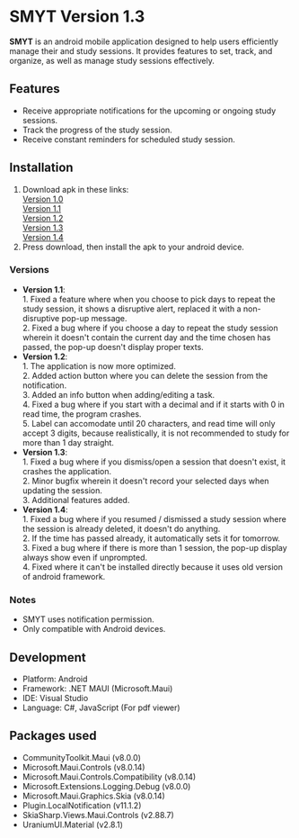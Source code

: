 # SMYT Version 1.3
**SMYT** is an android mobile application designed to help users efficiently manage their and study sessions. It provides features to set, track, and organize, as well as manage study sessions effectively.

## Features
* Receive appropriate notifications for the upcoming or ongoing study sessions.
* Track the progress of the study session.
* Receive constant reminders for scheduled study session.

## Installation
1. Download apk in these links:
   <br>[Version 1.0](https://www.mediafire.com/file/ejvdy7j04v6pvxz/SMYT_V1.apk/file)
   <br>[Version 1.1](https://www.mediafire.com/file/lzrdzm0b8w92mov/SMYTV1_1.apk/file)
   <br>[Version 1.2](https://www.mediafire.com/file/gh0lkk4bfp0dk7h/SMYTV1_2.apk/file)
   <br>[Version 1.3](https://www.mediafire.com/file/bpb8iyoypgnodmh/Smyt1_3.apk/file)
   <br>[Version 1.4](https://www.mediafire.com/file/0rkk45hksrk99n7/Smyt1_4.apk/file)
3. Press download, then install the apk to your android device.

### Versions
* **Version 1.1**:
  <br>1. Fixed a feature where when you choose to pick days to repeat the study session, it shows a disruptive alert, replaced it with a non-disruptive pop-up message.
  <br>2. Fixed a bug where if you choose a day to repeat the study session wherein it doesn't contain the current day and the time chosen has passed, the pop-up doesn't display proper texts.
* **Version 1.2**:
  <br>1. The application is now more optimized.
  <br>2. Added action button where you can delete the session from the notification.
  <br>3. Added an info button when adding/editing a task.
  <br>4. Fixed a bug where if you start with a decimal and if it starts with 0 in read time, the program crashes.
  <br>5. Label can accomodate until 20 characters, and read time will only accept 3 digits, because realistically, it is not recommended to study for more than 1 day straight.
* **Version 1.3**:
  <br>1. Fixed a bug where if you dismiss/open a session that doesn't exist, it crashes the application.
  <br>2. Minor bugfix wherein it doesn't record your selected days when updating the session.
  <br>3. Additional features added.
* **Version 1.4**:
  <br>1. Fixed a bug where if you resumed / dismissed a study session where the session is already deleted, it doesn't do anything.
  <br>2. If the time has passed already, it automatically sets it for tomorrow.
  <br>3. Fixed a bug where if there is more than 1 session, the pop-up display always show even if unprompted.
  <br>4. Fixed where it can't be installed directly because it uses old version of android framework.


### Notes
* SMYT uses notification permission.
* Only compatible with Android devices.

## Development
* Platform: Android
* Framework: .NET MAUI (Microsoft.Maui)
* IDE: Visual Studio
* Language: C#, JavaScript (For pdf viewer)

## Packages used
* CommunityToolkit.Maui (v8.0.0)
* Microsoft.Maui.Controls (v8.0.14)
* Microsoft.Maui.Controls.Compatibility (v8.0.14)
* Microsoft.Extensions.Logging.Debug (v8.0.0)
* Microsoft.Maui.Graphics.Skia (v8.0.14)
* Plugin.LocalNotification (v11.1.2)
* SkiaSharp.Views.Maui.Controls (v2.88.7)
* UraniumUI.Material (v2.8.1)
